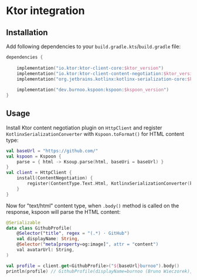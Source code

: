 # Ktor integration

## Installation
Add following dependencies to your `build.gradle.kts`/`build.gradle` file:

```kotlin
dependencies {
    
    implementation("io.ktor:ktor-client-core:$ktor_version")
    implementation("io.ktor:ktor-client-content-negotiation:$ktor_version")
    implementation("org.jetbrains.kotlinx:kotlinx-serialization-core:$ktolinx_serialization_version")
    
    implementation("dev.burnoo.kspoon:kspoon:$kspoon_version")
}
```

## Usage
Install Ktor content negotiation plugin on `HttpClient` and register `KotlinxSerializationConverter` with `Kspoon.toFormat()` for HTML content type:

```kotlin
val baseUrl = "https://github.com/"
val kspoon = Kspoon {
    parse = { html -> Ksoup.parse(html, baseUri = baseUrl) }
}
val client = HttpClient {
    install(ContentNegotiation) {
        register(ContentType.Text.Html, KotlinxSerializationConverter(kspoon.toFormat()))
    }
}
```

Now for "text/html" content type, when `.body()` method is called on the response, kspoon will parse the HTML content:

```kotlin
@Serializable
data class GithubProfile(
    @Selector("title", regex = "(.*) · GitHub")
    val displayName: String,
    @Selector("meta[property=og:image]", attr = "content")
    val avatarUrl: String,
)

val profile = client.get<GithubProfile>("${baseUrl}burnoo").body()
println(profile) // GithubProfile(displayName=burnoo (Bruno Wieczorek), avatarUrl=https://avatars.githubusercontent.com/u/17478192?v=4)
```
